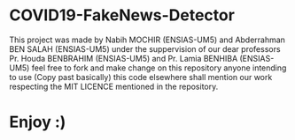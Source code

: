 # COVID19-FakeNews-Detector
 This project was made by Nabih MOCHIR (ENSIAS-UM5) and Abderrahman BEN SALAH (ENSIAS-UM5) under the suppervision of our dear professors Pr. Houda BENBRAHIM (ENSIAS-UM5) and Pr. Lamia BENHIBA (ENSIAS-UM5)
feel free to fork and make change on this repository 
 anyone intending to use (Copy past basically) this code elsewhere shall mention our work respecting the MIT LICENCE mentioned in the repository.
# Enjoy :)
